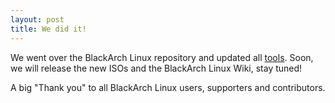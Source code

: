 ```yaml
---
layout: post
title: We did it!
---
```


We went over the BlackArch Linux repository and updated all [tools](https://www.blackarch.org/tools.html). Soon, we will release the new ISOs and the BlackArch Linux Wiki, stay tuned!


A big "Thank you" to all BlackArch Linux users, supporters and contributors.

